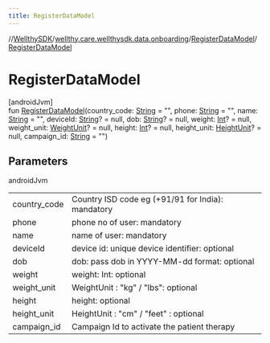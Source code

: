 ```yaml
---
title: RegisterDataModel
---
```

//[WellthySDK](../../../index.html)/[wellthy.care.wellthysdk.data.onboarding](../index.html)/[RegisterDataModel](index.html)/[RegisterDataModel](-register-data-model.html)



# RegisterDataModel



[androidJvm]\
fun [RegisterDataModel](-register-data-model.html)(country_code: [String](https://kotlinlang.org/api/latest/jvm/stdlib/kotlin/-string/index.html) = "", phone: [String](https://kotlinlang.org/api/latest/jvm/stdlib/kotlin/-string/index.html) = "", name: [String](https://kotlinlang.org/api/latest/jvm/stdlib/kotlin/-string/index.html) = "", deviceId: [String](https://kotlinlang.org/api/latest/jvm/stdlib/kotlin/-string/index.html)? = null, dob: [String](https://kotlinlang.org/api/latest/jvm/stdlib/kotlin/-string/index.html)? = null, weight: [Int](https://kotlinlang.org/api/latest/jvm/stdlib/kotlin/-int/index.html)? = null, weight_unit: [WeightUnit](../../wellthy.care.wellthysdk.data.diary/-weight-unit/index.html)? = null, height: [Int](https://kotlinlang.org/api/latest/jvm/stdlib/kotlin/-int/index.html)? = null, height_unit: [HeightUnit](../-height-unit/index.html)? = null, campaign_id: [String](https://kotlinlang.org/api/latest/jvm/stdlib/kotlin/-string/index.html) = "")



## Parameters


androidJvm

| | |
|---|---|
| country_code | Country ISD code eg (+91/91 for India): mandatory |
| phone | phone no of user: mandatory |
| name | name of user: mandatory |
| deviceId | device id: unique device identifier: optional |
| dob | dob: pass dob in YYYY-MM-dd format: optional |
| weight | weight: Int:  optional |
| weight_unit | WeightUnit : "kg" / "lbs": optional |
| height | height: optional |
| height_unit | HeightUnit : "cm" / "feet" : optional |
| campaign_id | Campaign Id to activate the patient therapy |




